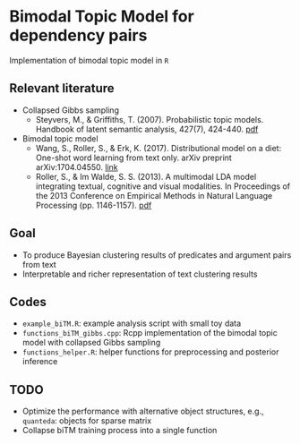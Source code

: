 # Bimodal Topic Model for dependency pairs
Implementation of bimodal topic model in `R`

## Relevant literature
- Collapsed Gibbs sampling
    - Steyvers, M., & Griffiths, T. (2007). Probabilistic topic models. Handbook of latent semantic analysis, 427(7), 424-440. [pdf](http://173.236.226.255/tom/papers/SteyversGriffiths.pdf)
- Bimodal topic model
    - Wang, S., Roller, S., & Erk, K. (2017). Distributional model on a diet: One-shot word learning from text only. arXiv preprint arXiv:1704.04550. [link](https://arxiv.org/abs/1704.04550)
    - Roller, S., & Im Walde, S. S. (2013). A multimodal LDA model integrating textual, cognitive and visual modalities. In Proceedings of the 2013 Conference on Empirical Methods in Natural Language Processing (pp. 1146-1157). [pdf](http://www.aclweb.org/anthology/D13-1115)

## Goal
- To produce Bayesian clustering results of predicates and argument pairs from text
- Interpretable and richer representation of text clustering results

## Codes
- `example_biTM.R`: example analysis script with small toy data
- `functions_biTM_gibbs.cpp`: Rcpp implementation of the bimodal topic model with collapsed Gibbs sampling
- `functions_helper.R`: helper functions for preprocessing and posterior inference

## TODO
- Optimize the performance with alternative object structures, e.g., `quanteda`: objects for sparse matrix
- Collapse biTM training process into a single function
